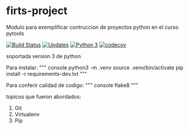 # firts-project
Modulo para exemplificar contruccion de proyectos python en el curso pytools

[![Build Status](https://travis-ci.com/angel993/firts-project.svg?branch=master)](https://travis-ci.com/angel993/firts-project)
[![Updates](https://pyup.io/repos/github/angel993/firts-project/shield.svg)](https://pyup.io/repos/github/angel993/firts-project/)
[![Python 3](https://pyup.io/repos/github/angel993/firts-project/python-3-shield.svg)](https://pyup.io/repos/github/angel993/firts-project/)
[![codecov](https://codecov.io/gh/angel993/firts-project/branch/master/graph/badge.svg)](https://codecov.io/gh/angel993/firts-project)

soportada version 3 de python

Para instalar:
""" console
python3 -m .venv
source .venv/bin/activate
pip install -r requirements-dev.txt
"""

Para conferir calidad de codigo:
""" console
flake8
"""

topicos que fueron abordados:
1. Git
2. Virtualenv
3. Pip
